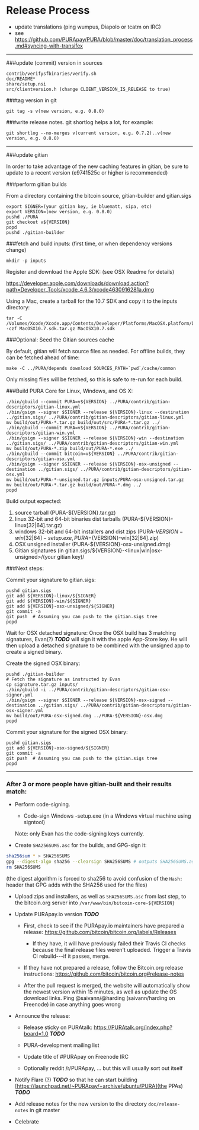 Release Process
====================

* update translations (ping wumpus, Diapolo or tcatm on IRC)
* see https://github.com/PURApay/PURA/blob/master/doc/translation_process.md#syncing-with-transifex

* * *

###update (commit) version in sources

	contrib/verifysfbinaries/verify.sh
	doc/README*
	share/setup.nsi
	src/clientversion.h (change CLIENT_VERSION_IS_RELEASE to true)

###tag version in git

	git tag -s v(new version, e.g. 0.8.0)

###write release notes. git shortlog helps a lot, for example:

	git shortlog --no-merges v(current version, e.g. 0.7.2)..v(new version, e.g. 0.8.0)

* * *

###update gitian

 In order to take advantage of the new caching features in gitian, be sure to update to a recent version (e9741525c or higher is recommended)

###perform gitian builds

 From a directory containing the bitcoin source, gitian-builder and gitian.sigs

	export SIGNER=(your gitian key, ie bluematt, sipa, etc)
	export VERSION=(new version, e.g. 0.8.0)
	pushd ./PURA
	git checkout v${VERSION}
	popd
	pushd ./gitian-builder

###fetch and build inputs: (first time, or when dependency versions change)
 
	mkdir -p inputs

 Register and download the Apple SDK: (see OSX Readme for details)
 
 https://developer.apple.com/downloads/download.action?path=Developer_Tools/xcode_4.6.3/xcode4630916281a.dmg
 
 Using a Mac, create a tarball for the 10.7 SDK and copy it to the inputs directory:
 
	tar -C /Volumes/Xcode/Xcode.app/Contents/Developer/Platforms/MacOSX.platform/Developer/SDKs/ -czf MacOSX10.7.sdk.tar.gz MacOSX10.7.sdk

###Optional: Seed the Gitian sources cache

  By default, gitian will fetch source files as needed. For offline builds, they can be fetched ahead of time:

	make -C ../PURA/depends download SOURCES_PATH=`pwd`/cache/common

  Only missing files will be fetched, so this is safe to re-run for each build.

###Build PURA Core for Linux, Windows, and OS X:

	./bin/gbuild --commit PURA=v${VERSION} ../PURA/contrib/gitian-descriptors/gitian-linux.yml
	./bin/gsign --signer $SIGNER --release ${VERSION}-linux --destination ../gitian.sigs/ ../PURA/contrib/gitian-descriptors/gitian-linux.yml
	mv build/out/PURA-*.tar.gz build/out/src/PURA-*.tar.gz ../
	./bin/gbuild --commit PURA=v${VERSION} ../PURA/contrib/gitian-descriptors/gitian-win.yml
	./bin/gsign --signer $SIGNER --release ${VERSION}-win --destination ../gitian.sigs/ ../PURA/contrib/gitian-descriptors/gitian-win.yml
	mv build/out/PURA-*.zip build/out/PURA-*.exe ../
	./bin/gbuild --commit bitcoin=v${VERSION} ../PURA/contrib/gitian-descriptors/gitian-osx.yml
	./bin/gsign --signer $SIGNER --release ${VERSION}-osx-unsigned --destination ../gitian.sigs/ ../PURA/contrib/gitian-descriptors/gitian-osx.yml
	mv build/out/PURA-*-unsigned.tar.gz inputs/PURA-osx-unsigned.tar.gz
	mv build/out/PURA-*.tar.gz build/out/PURA-*.dmg ../
	popd
  Build output expected:

  1. source tarball (PURA-${VERSION}.tar.gz)
  2. linux 32-bit and 64-bit binaries dist tarballs (PURA-${VERSION}-linux[32|64].tar.gz)
  3. windows 32-bit and 64-bit installers and dist zips (PURA-${VERSION}-win[32|64]-setup.exe, PURA-${VERSION}-win[32|64].zip)
  4. OSX unsigned installer (PURA-${VERSION}-osx-unsigned.dmg)
  5. Gitian signatures (in gitian.sigs/${VERSION}-<linux|win|osx-unsigned>/(your gitian key)/

###Next steps:

Commit your signature to gitian.sigs:

	pushd gitian.sigs
	git add ${VERSION}-linux/${SIGNER}
	git add ${VERSION}-win/${SIGNER}
	git add ${VERSION}-osx-unsigned/${SIGNER}
	git commit -a
	git push  # Assuming you can push to the gitian.sigs tree
	popd

  Wait for OSX detached signature:
	Once the OSX build has 3 matching signatures, Evan(?) ***TODO*** will sign it with the apple App-Store key.
	He will then upload a detached signature to be combined with the unsigned app to create a signed binary.

  Create the signed OSX binary:

	pushd ./gitian-builder
	# Fetch the signature as instructed by Evan
	cp signature.tar.gz inputs/
	./bin/gbuild -i ../PURA/contrib/gitian-descriptors/gitian-osx-signer.yml
	./bin/gsign --signer $SIGNER --release ${VERSION}-osx-signed --destination ../gitian.sigs/ ../PURA/contrib/gitian-descriptors/gitian-osx-signer.yml
	mv build/out/PURA-osx-signed.dmg ../PURA-${VERSION}-osx.dmg
	popd

Commit your signature for the signed OSX binary:

	pushd gitian.sigs
	git add ${VERSION}-osx-signed/${SIGNER}
	git commit -a
	git push  # Assuming you can push to the gitian.sigs tree
	popd

-------------------------------------------------------------------------

### After 3 or more people have gitian-built and their results match:

- Perform code-signing.

    - Code-sign Windows -setup.exe (in a Windows virtual machine using signtool)

  Note: only Evan has the code-signing keys currently.

- Create `SHA256SUMS.asc` for the builds, and GPG-sign it:
```bash
sha256sum * > SHA256SUMS
gpg --digest-algo sha256 --clearsign SHA256SUMS # outputs SHA256SUMS.asc
rm SHA256SUMS
```
(the digest algorithm is forced to sha256 to avoid confusion of the `Hash:` header that GPG adds with the SHA256 used for the files)

- Upload zips and installers, as well as `SHA256SUMS.asc` from last step, to the bitcoin.org server
  into `/var/www/bin/bitcoin-core-${VERSION}`

- Update PURApay.io version ***TODO***

  - First, check to see if the PURApay.io maintainers have prepared a
    release: https://github.com/bitcoin/bitcoin.org/labels/Releases

      - If they have, it will have previously failed their Travis CI
        checks because the final release files weren't uploaded.
        Trigger a Travis CI rebuild---if it passes, merge.

  - If they have not prepared a release, follow the Bitcoin.org release
    instructions: https://github.com/bitcoin/bitcoin.org#release-notes

  - After the pull request is merged, the website will automatically show the newest version within 15 minutes, as well
    as update the OS download links. Ping @saivann/@harding (saivann/harding on Freenode) in case anything goes wrong

- Announce the release:

  - Release sticky on PURAtalk: https://PURAtalk.org/index.php?board=1.0 ***TODO***

  - PURA-development mailing list

  - Update title of #PURApay on Freenode IRC

  - Optionally reddit /r/PURApay, ... but this will usually sort out itself

- Notify Flare (?) ***TODO*** so that he can start building [https://launchpad.net/~PURApay/+archive/ubuntu/PURA](the PPAs) ***TODO***

- Add release notes for the new version to the directory `doc/release-notes` in git master

- Celebrate
